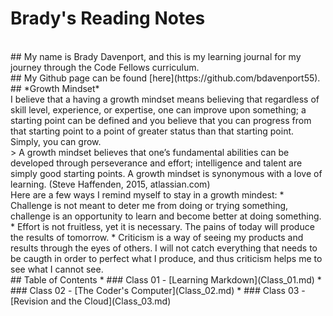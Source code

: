 # Brady's Reading Notes
<br>
## My name is Brady Davenport, and this is my learning journal for my journey through the Code Fellows curriculum.
<br>
## My Github page can be found [here](https://github.com/bdavenport55).
<br>
## *Growth Mindset*
<br>
I believe that a having a growth mindset means believing that regardless of skill level, experience, or expertise, one can improve upon something;  a starting point can be defined and you believe that you can progress from that starting point to a point of greater status than that starting point. Simply, you can grow.
<br>
> A growth mindset believes that one’s fundamental abilities can be developed through perseverance and effort; intelligence and talent are simply good starting points. A growth mindset is synonymous with a love of learning. (Steve Haffenden, 2015, atlassian.com)
<br>
Here are a few ways I remind myself to stay in a growth mindest:
* Challenge is not meant to deter me from doing or trying something, challenge is an opportunity to learn and become better at doing something.
* Effort is not fruitless, yet it is necessary.  The pains of today will produce the results of tomorrow.
* Criticism is a way of seeing my products and results through the eyes of others.  I will not catch everything that needs to be caugth in order to perfect what I produce, and thus criticism helps me to see what I cannot see.
<br>
## Table of Contents
* ### Class 01 - [Learning Markdown](Class_01.md)
* ### Class 02 - [The Coder's Computer](Class_02.md)
* ### Class 03 - [Revision and the Cloud](Class_03.md)


